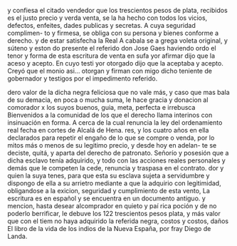 y confiesa el citado vendedor que los trescientos
pesos de plata, recibidos es el justo precio y verda
venta, se la ha hecho con todos los vicios, defectos, enfeites, dades publicas y secretas. A cuya seguridad complimen- to y firmesa, se obliga con su persona y bienes conforme a derecho. y de estar satisfecha la Real A cabala se a
grega voleta original, y súteno y eston
do presente el referido don Jose Gaes haviendo ordo
el tenor y forma de esta escritura de venta en sufa
yor afirmar dijo que la aceso y acepto. En cuyo testi
yor otorgado dijo que la aceptaba y acepto. Creyó que el monio asi... otorgan y firman con migo dicho teniente de gobernador y testigos por el impedimento referido.

dero valor de la dicha negra feliciosa que no vale más, y caso que mas bala de su demacia, en poca o mucha suma, le hace gracia y donacion al comorador x los suyos buenos, guia, meta, perfecta e irrebusca
Bienvenidos a la comunidad de los que el derecho llama interinos con insinuación en forma. A cerca de la cual renuncia la ley del ordenamiento real fecha en cortes de Alcalá de Hena.
res, y los cuatro años en ella declarados para repetir el engaño de lo que se compre o venda, por lo mitos más o menos de su legitimo precio, y desde hoy en adelan- te se deciste, quitá, y aparta del derecho de patronato.
Señorío y posesión que a dicha esclavo tenía adquirido, y todo con las acciones reales personales y demás que le competen la cede, renuncia y traspasa en el contrato.
dor y quien la suya tenes, para que esta su esclava sujeta a servidumbre y dispongo de ella a su arrietro mediante a que la adquirio con legitimidad, obligandose a la exicion, seguridad y cumplimiento de esta vento,
La escritura es en español y se encuentra en un documento antiguo.
y mencion, hasta desear alcomprador en quieto y paí
rica poción y de no poderlo berrificar, le debuve los
122 trescientos pesos plata, y más valor que con el tiem
no haya adquirido la referida negra, costos y costos, daños
El libro de la vida de los indios de la Nueva España, por fray Diego de Landa.